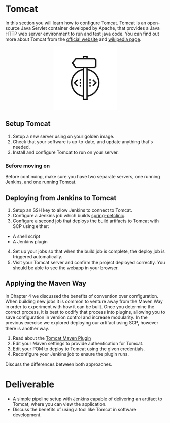 # Tomcat
In this section you will learn how to configure Tomcat. Tomcat is an open-source Java Servlet container developed by Apache, that provides a Java HTTP web server environment to run and test java code.
You can find out more about Tomcat from the [official website](https://tomcat.apache.org/) and [wikipedia page](https://en.wikipedia.org/wiki/Apache_Tomcat).

<center>

  ![](img5/build.svg ':size=125px')

</center>

## Setup Tomcat
1. Setup a new server using on your golden image.
2. Check that your software is up-to-date, and update anything that's needed.
3. Install and configure Tomcat to run on your server.

### Before moving on
Before continuing, make sure you have two separate servers, one running Jenkins, and one running Tomcat.

## Deploying from Jenkins to Tomcat
1. Setup an SSH key to allow Jenkins to connect to Tomcat.
2. Configure a Jenkins job which builds [spring-petclinic](https://github.com/liatrio/spring-petclinic).
3. Configure a second job that deploys the build artifacts to Tomcat with SCP using either:
  - A shell script
  - A Jenkins plugin
4. Set up your jobs so that when the build job is complete, the deploy job is triggered automatically.
5. Visit your Tomcat server and confirm the project deployed correctly. You should be able to see the webapp in your browser.

## Applying the Maven Way

In Chapter 4 we discussed the benefits of convention over configuration. When
building new jobs it is common to venture away from the Maven Way in
order to experiment with how it can be built. Once you determine the correct
process, it is best to codify that process into plugins, allowing you to save
configuration in version control and increase modularity. In the previous
exercise we explored deploying our artifact using SCP, however there is another
way.

1. Read about the [Tomcat Maven Plugin](http://tomcat.apache.org/maven-plugin-2.0/tomcat7-maven-plugin/)
2. Edit your Maven settings to provide authentication for Tomcat.
3. Edit your POM to deploy to Tomcat using the given credentials.
4. Reconfigure your Jenkins job to ensure the plugin runs.

Discuss the differences between both approaches.

# Deliverable
- A simple pipeline setup with Jenkins capable of delivering an artifact to Tomcat, where you can view the application.
- Discuss the benefits of using a tool like Tomcat in software development.
